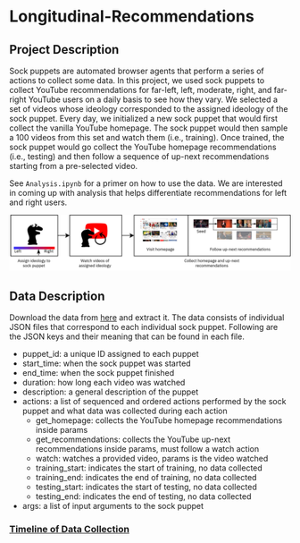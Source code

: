 # Longitudinal-Recommendations

## Project Description
Sock puppets are automated browser agents that perform a series of actions to collect some data. In this project, we used sock puppets to collect YouTube recommendations for far-left, left, moderate, right, and far-right YouTube users on a daily basis to see how they vary. We selected a set of videos whose ideology corresponded to the assigned ideology of the sock puppet. Every day, we initialized a new sock puppet that  would first collect the vanilla YouTube homepage. The sock puppet would then sample a 100 videos from this set and watch them (i.e., training). Once trained, the sock puppet would go collect the YouTube homepage recommendations (i.e., testing) and then follow a sequence of up-next recommendations starting from a pre-selected video.

See `Analysis.ipynb` for a primer on how to use the data. We are interested in coming up with analysis that helps differentiate recommendations for left and right users.

<img src="static/blockdiagram.png">

## Data Description
Download the data from [here](https://drive.google.com/file/d/11kb918lusOQHQrPQju7UQI-kA0xgOiwP/view?usp=sharing) and extract it. The data consists of individual JSON files that correspond to each individual sock puppet. Following are the JSON keys and their meaning that can be found in each file.

- puppet_id: a unique ID assigned to each puppet
- start_time: when the sock puppet was started
- end_time: when the sock puppet finished
- duration: how long each video was watched
- description: a general description of the puppet
- actions: a list of sequenced and ordered actions performed by the sock puppet and what data was collected during each action
  - get_homepage: collects the YouTube homepage recommendations inside params
  - get_recommendations: collects the YouTube up-next recommendations inside params, must follow a watch action
  - watch: watches a provided video, params is the video watched
  - training_start: indicates the start of training, no data collected
  - training_end: indicates the end of training, no data collected
  - testing_start: indicates the start of testing, no data collected
  - testing_end: indicates the end of testing, no data collected
- args: a list of input arguments to the sock puppet

### [Timeline of Data Collection](static/timeline.html)